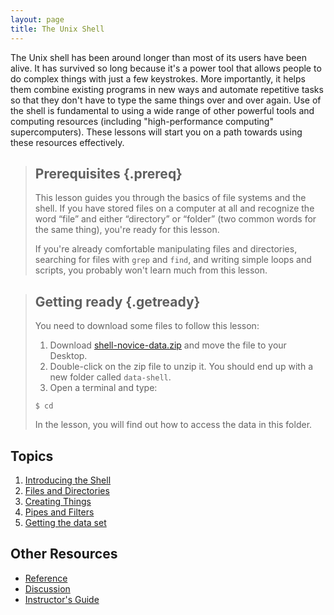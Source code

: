 ```yaml
---
layout: page
title: The Unix Shell
---
```

The Unix shell has been around longer than most of its users have been alive.
It has survived so long because it's a power tool
that allows people to do complex things with just a few keystrokes.
More importantly,
it helps them combine existing programs in new ways
and automate repetitive tasks
so that they don't have to type the same things over and over again.
Use of the shell is fundamental to using a wide range of other powerful tools
and computing resources (including "high-performance computing" supercomputers).
These lessons will start you on a path towards using these resources effectively.

> ## Prerequisites {.prereq}
>
> This lesson guides you through the basics of file systems and the
> shell.  If you have stored files on a computer at all and recognize
> the word “file” and either “directory” or “folder” (two common words
> for the same thing), you're ready for this lesson.
>
> If you're already comfortable manipulating files and directories,
> searching for files with `grep` and `find`, and writing simple loops
> and scripts, you probably won't learn much from this lesson.

> ## Getting ready {.getready}
>
> You need to download some files to follow this lesson:
>
> 1. Download [shell-novice-data.zip](./shell-novice-data.zip) and move the file to your Desktop.
> 2. Double-click on the zip file to unzip it. You should end up with a new folder called `data-shell`.
> 3. Open a terminal and type:
>
> ~~~ {.input}
> $ cd
> ~~~
>
> In the lesson, you will find out how to access the data in this folder.  


## Topics
<!--(FIXME: Add setup stuff here)-->
1.  [Introducing the Shell](00-intro.html)
2.  [Files and Directories](01-filedir.html)
3.  [Creating Things](02-create.html)
4.  [Pipes and Filters](03-pipefilter.html)
5.  [Getting the data set](04-dataset.html)

<!--(We're dropping these because of time constraints
5.  [Loops](04-loop.html)
6.  [Shell Scripts](05-script.html)
7.  [Finding Things](06-find.html)
)-->

## Other Resources

*   [Reference](reference.html)
*   [Discussion](discussion.html)
*   [Instructor's Guide](instructors.html)
